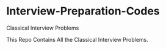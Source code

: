 # Interview-Preparation-Codes
Classical Interview Problems

This Repo Contains All the Classical Interview Problems.
